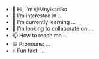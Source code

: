 - 👋 Hi, I’m @Mnyikaniko
- 👀 I’m interested in ...
- 🌱 I’m currently learning ...
- 💞️ I’m looking to collaborate on ...
- 📫 How to reach me ...
- 😄 Pronouns: ...
- ⚡ Fun fact: ...

<!---
Mnyikaniko/Mnyikaniko is a ✨ special ✨ repository because its `README.md` (this file) appears on your GitHub profile.
You can click the Preview link to take a look at your changes.
--->
